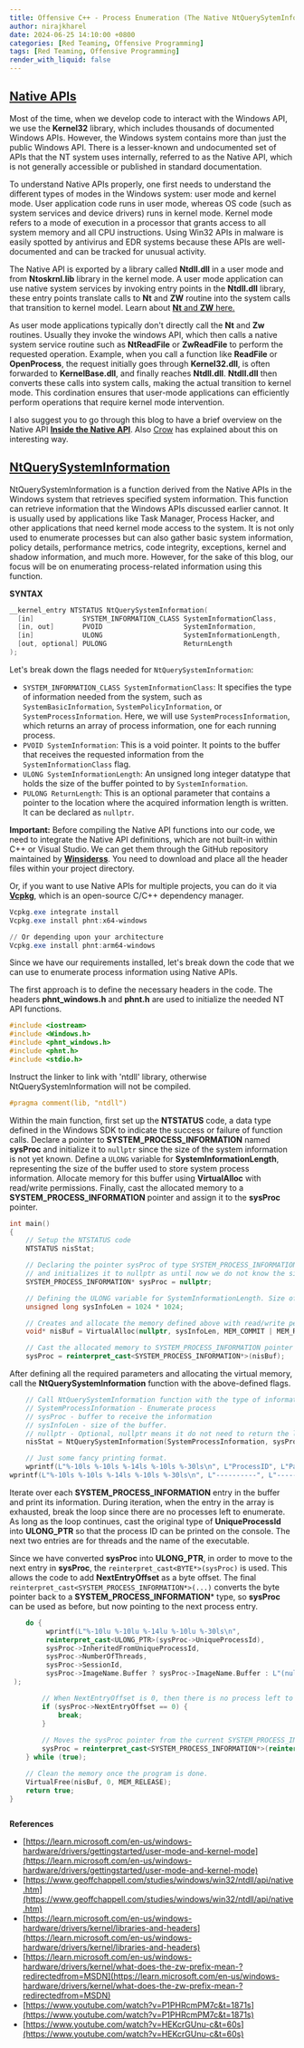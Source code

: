 ```yaml
---
title: Offensive C++ - Process Enumeration (The Native NtQuerySytemInformation)
author: nirajkharel
date: 2024-06-25 14:10:00 +0800
categories: [Red Teaming, Offensive Programming]
tags: [Red Teaming, Offensive Programming]
render_with_liquid: false
---
```



## [Native APIs](https://learn.microsoft.com/en-us/sysinternals/resources/inside-native-applications)
Most of the time, when we develop code to interact with the Windows API, we use the **Kernel32** library, which includes thousands of documented Windows APIs. However, the Windows system contains more than just the public Windows API. There is a lesser-known and undocumented set of APIs that the NT system uses internally, referred to as the Native API, which is not generally accessible or published in standard documentation.

To understand Native APIs properly, one first needs to understand the different types of modes in the Windows system: user mode and kernel mode. User application code runs in user mode, whereas OS code (such as system services and device drivers) runs in kernel mode. Kernel mode refers to a mode of execution in a processor that grants access to all system memory and all CPU instructions. Using Win32 APIs in malware is easily spotted by antivirus and EDR systems because these APIs are well-documented and can be tracked for unusual activity.

The Native API is exported by a library called **Ntdll.dll** in a user mode and from **Ntoskrnl.lib** library in the kernel mode. A user mode application can use native system services by invoking entry points in the **Ntdll.dll** library, these entry points translate calls to **Nt** and **ZW** routine into the system calls that transition to kernel model. Learn about [**Nt** and **ZW** here.](https://learn.microsoft.com/en-us/windows-hardware/drivers/kernel/what-does-the-zw-prefix-mean-?redirectedfrom=MSDN) 

As user mode applications typically don't directly call the **Nt** and **Zw** routines. Usually they invoke the windows API, which then calls a native system service routine such as **NtReadFile** or **ZwReadFile** to perform the requested operation. Example, when you call a function like **ReadFile** or **OpenProcess**, the request initially goes through **Kernel32.dll**, is often forwarded to **KernelBase.dll**, and finally reaches **Ntdll.dll**. **Ntdll.dll** then converts these calls into system calls, making the actual transition to kernel mode. This cordination ensures that user-mode applications can efficiently perform operations that require kernel mode intervention.

I also suggest you to go through this blog to have a brief overview on the Native API **[Inside the Native API](http://mirrors.arcadecontrols.com/www.sysinternals.com/Information/NativeApi.html)**. Also [Crow](https://www.youtube.com/watch?v=P1PHRcmPM7c&t=2395s) has explained about this on interesting way.


## [NtQuerySystemInformation](https://learn.microsoft.com/en-us/windows/win32/api/winternl/nf-winternl-ntquerysysteminformation)
NtQuerySystemInformation is a function derived from the Native APIs in the Windows system that retrieves specified system information. This function can retrieve information that the Windows APIs discussed earlier cannot. It is usually used by applications like Task Manager, Process Hacker, and other applications that need kernel mode access to the system. It is not only used to enumerate processes but can also gather basic system information, policy details, performance metrics, code integrity, exceptions, kernel and shadow information, and much more. However, for the sake of this blog, our focus will be on enumerating process-related information using this function.

**SYNTAX**
```c++
__kernel_entry NTSTATUS NtQuerySystemInformation(
  [in]            SYSTEM_INFORMATION_CLASS SystemInformationClass,
  [in, out]       PVOID                    SystemInformation,
  [in]            ULONG                    SystemInformationLength,
  [out, optional] PULONG                   ReturnLength
);
```

Let's break down the flags needed for `NtQuerySystemInformation`:
- `SYSTEM_INFORMATION_CLASS SystemInformationClass`: It specifies the type of information needed from the system, such as `SystemBasicInformation`, `SystemPolicyInformation`, or `SystemProcessInformation`. Here, we will use `SystemProcessInformation`, which returns an array of process information, one for each running process.
- `PVOID SystemInformation`: This is a void pointer. It points to the buffer that receives the requested information from the `SystemInformationClass` flag.
- `ULONG SystemInformationLength`: An unsigned long integer datatype that holds the size of the buffer pointed to by `SystemInformation`.
- `PULONG ReturnLength`: This is an optional parameter that contains a pointer to the location where the acquired information length is written. It can be declared as `nullptr`.


**Important:** Before compiling the Native API functions into our code, we need to integrate the Native API definitions, which are not built-in within C++ or Visual Studio. We can get them through the GitHub repository maintained by **[Winsiderss](https://github.com/winsiderss/systeminformer)**. You need to download and place all the header files within your project directory.

Or, if you want to use Native APIs for multiple projects, you can do it via **[Vcpkg](https://github.com/microsoft/vcpkg/releases)**, which is an open-source C/C++ dependency manager.

```powershell
Vcpkg.exe integrate install
Vcpkg.exe install phnt:x64-windows 

// Or depending upon your architecture
Vcpkg.exe install phnt:arm64-windows
```

Since we have our requirements installed, let's break down the code that we can use to enumerate process information using Native APIs.

The first approach is to define the necessary headers in the code. The headers **phnt_windows.h** and **phnt.h** are used to initialize the needed NT API functions.

```c++
#include <iostream>
#include <Windows.h>
#include <phnt_windows.h>
#include <phnt.h>
#include <stdio.h>
```

Instruct the linker to link with 'ntdll' library, otherwise NtQuerySystemInformation will not be compiled.
```c++
#pragma comment(lib, "ntdll")
```

Within the main function, first set up the **NTSTATUS** code, a data type defined in the Windows SDK to indicate the success or failure of function calls. Declare a pointer to **SYSTEM_PROCESS_INFORMATION** named **sysProc** and initialize it to `nullptr` since the size of the system information is not yet known. Define a `ULONG` variable for **SystemInformationLength**, representing the size of the buffer used to store system process information. Allocate memory for this buffer using **VirtualAlloc** with read/write permissions. Finally, cast the allocated memory to a **SYSTEM_PROCESS_INFORMATION** pointer and assign it to the **sysProc** pointer.

```c++
int main()
{
    // Setup the NTSTATUS code 
    NTSTATUS nisStat;

    // Declaring the pointer sysProc of type SYSTEM_PROCESS_INFORMATION 
    // and initializes it to nullptr as until now we do not know the size of the system information.
    SYSTEM_PROCESS_INFORMATION* sysProc = nullptr;

    // Defining the ULONG variable for SystemInformationLength. Size of the buffer used to store system process information. This size is an example and can need adjustment based on the buffer size.
    unsigned long sysInfoLen = 1024 * 1024;

    // Creates and allocate the memory defined above with read/write permission.
    void* nisBuf = VirtualAlloc(nullptr, sysInfoLen, MEM_COMMIT | MEM_RESERVE, PAGE_READWRITE);

    // Cast the allocated memory to SYSTEM_PROCESS_INFORMATION pointer and assigns it to 'sysProc'
    sysProc = reinterpret_cast<SYSTEM_PROCESS_INFORMATION*>(nisBuf);
```

After defining all the required parameters and allocating the virtual memory, call the **NtQuerySystemInformation** function with the above-defined flags.

```c++
    // Call NtQuerySystemInformation function with the type of information needed
    // SystemProcessInformation - Enumerate process
    // sysProc - buffer to receive the information
    // sysInfoLen - size of the buffer.
    // nullptr - Optional, nullptr means it do not need to return the length of the data
    nisStat = NtQuerySystemInformation(SystemProcessInformation, sysProc, sysInfoLen, nullptr);

    // Just some fancy printing format.
    wprintf(L"%-10ls %-10ls %-14ls %-10ls %-30ls\n", L"ProcessID", L"ParentPID", L"Thread Count", L"Session", L"Process Name");
wprintf(L"%-10ls %-10ls %-14ls %-10ls %-30ls\n", L"----------", L"----------", L"----------", L"----------", L"------------------------------");

```

Iterate over each **SYSTEM_PROCESS_INFORMATION** entry in the buffer and print its information. During iteration, when the entry in the array is exhausted, break the loop since there are no processes left to enumerate. As long as the loop continues, cast the original type of **UniqueProcessId** into **ULONG_PTR** so that the process ID can be printed on the console. The next two entries are for threads and the name of the executable.

Since we have converted **sysProc** into **ULONG_PTR**, in order to move to the next entry in **sysProc**, the `reinterpret_cast<BYTE*>(sysProc)` is used. This allows the code to add **NextEntryOffset** as a byte offset. The final `reinterpret_cast<SYSTEM_PROCESS_INFORMATION*>(...)` converts the byte pointer back to a **SYSTEM_PROCESS_INFORMATION*** type, so **sysProc** can be used as before, but now pointing to the next process entry.

```c++
    do {
         wprintf(L"%-10lu %-10lu %-14lu %-10lu %-30ls\n",
         reinterpret_cast<ULONG_PTR>(sysProc->UniqueProcessId),
         sysProc->InheritedFromUniqueProcessId,
         sysProc->NumberOfThreads,
         sysProc->SessionId,
         sysProc->ImageName.Buffer ? sysProc->ImageName.Buffer : L"(null)"
 );

        // When NextEntryOffset is 0, then there is no process left to enumerate.
        if (sysProc->NextEntryOffset == 0) {
            break;
        }
        
        // Moves the sysProc pointer from the current SYSTEM_PROCESS_INFORMATION entry to the next one in the buffer.
        sysProc = reinterpret_cast<SYSTEM_PROCESS_INFORMATION*>(reinterpret_cast<BYTE*>(sysProc) + sysProc->NextEntryOffset);
    } while (true);

    // Clean the memory once the program is done.
    VirtualFree(nisBuf, 0, MEM_RELEASE);
    return true;
}
```

<img alt="" class="bf jp jq dj" loading="lazy" role="presentation" src="https://raw.githubusercontent.com/nirajkharel/nirajkharel.github.io/master/assets/img/images/process-enum-4.gif">


**References**
- [https://learn.microsoft.com/en-us/windows-hardware/drivers/gettingstarted/user-mode-and-kernel-mode](https://learn.microsoft.com/en-us/windows-hardware/drivers/gettingstarted/user-mode-and-kernel-mode)
- [https://www.geoffchappell.com/studies/windows/win32/ntdll/api/native.htm](https://www.geoffchappell.com/studies/windows/win32/ntdll/api/native.htm)
- [https://learn.microsoft.com/en-us/windows-hardware/drivers/kernel/libraries-and-headers](https://learn.microsoft.com/en-us/windows-hardware/drivers/kernel/libraries-and-headers)
- [https://learn.microsoft.com/en-us/windows-hardware/drivers/kernel/what-does-the-zw-prefix-mean-?redirectedfrom=MSDN](https://learn.microsoft.com/en-us/windows-hardware/drivers/kernel/what-does-the-zw-prefix-mean-?redirectedfrom=MSDN)
- [https://www.youtube.com/watch?v=P1PHRcmPM7c&t=1871s](https://www.youtube.com/watch?v=P1PHRcmPM7c&t=1871s)
- [https://www.youtube.com/watch?v=HEKcrGUnu-c&t=60s](https://www.youtube.com/watch?v=HEKcrGUnu-c&t=60s)
